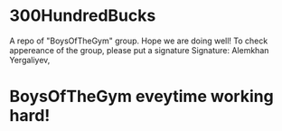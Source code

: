 # 300HundredBucks
A repo of "BoysOfTheGym" group. Hope we are doing well!
To check appereance of the group, please put a signature
Signature: Alemkhan Yergaliyev, 
# BoysOfTheGym eveytime working hard!
